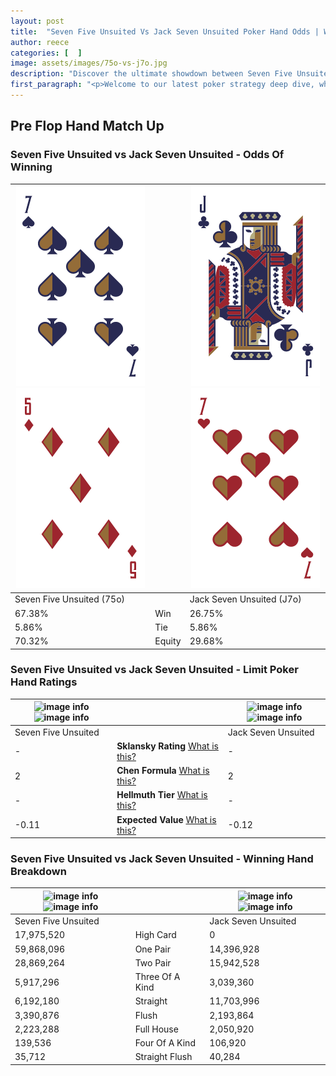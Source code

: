 ```yaml
---
layout: post
title:  "Seven Five Unsuited Vs Jack Seven Unsuited Poker Hand Odds | Which Is The Better Hand In Poker? A Complete Guide"
author: reece
categories: [  ]
image: assets/images/75o-vs-j7o.jpg
description: "Discover the ultimate showdown between Seven Five Unsuited and Jack Seven Unsuited in poker! Uncover the odds, strategies, and scenarios where one hand triumphs over the other. Get ready to up your poker game with this thrilling analysis."
first_paragraph: "<p>Welcome to our latest poker strategy deep dive, where we're pitting two distinct hands against each other in a high-stakes showdown: Seven Five Unsuited vs Jack Seven Unsuited.</p><p>In the dynamic world of poker, every decision counts, and knowing which hand holds the upper hand is key to your success at the table.</p><p>In this article, we'll dissect these two hands, explore the scenarios where one dominates the other, and equip you with the knowledge to make strategic choices that can tip the odds in your favor.</p><p>Get ready to unravel the intriguing dynamics of these poker hands and elevate your game to new heights.</p>"
---
```




[comment]: # (sp0)

## Pre Flop Hand Match Up

<div class="table hand-ratings" markdown="1"> 



### Seven Five Unsuited vs Jack Seven Unsuited - Odds Of Winning


    
| ![image info](assets/images/hand1/7.png) ![image info](assets/images/hand1/5o.png) |  | ![image info](assets/images/hand2/j.png) ![image info](assets/images/hand2/7o.png) |
| -------- | -------- | -------- |
| Seven Five Unsuited (75o) |  | Jack Seven Unsuited (J7o) |
| 67.38% | Win | 26.75% |
| 5.86% | Tie | 5.86% |
| 70.32% | Equity | 29.68% |




[comment]: # (sp1)



### Seven Five Unsuited vs Jack Seven Unsuited - Limit Poker Hand Ratings


    
| ![image info](https://www.riverpairs.com/assets/images/hand1/7.png) ![image info](https://www.riverpairs.com/assets/images/hand1/5o.png) |  | ![image info](https://www.riverpairs.com/assets/images/hand2/j.png) ![image info](https://www.riverpairs.com/assets/images/hand2/7o.png) |
| -------- | -------- | -------- |
| Seven Five Unsuited |  | Jack Seven Unsuited |
| - | **Sklansky Rating** [What is this?](/sklansky-rating-explained) | - |
| 2 | **Chen Formula** [What is this?](/chen-formula-explained) | 2 |
| - | **Hellmuth Tier** [What is this?](/Hellmuth-tier-explained) | - |
| -0.11 | **Expected Value** [What is this?](/expected-value-explained) | -0.12 |




[comment]: # (sp2)



### Seven Five Unsuited vs Jack Seven Unsuited - Winning Hand Breakdown


    
| ![image info](https://www.riverpairs.com/assets/images/hand1/7.png) ![image info](https://www.riverpairs.com/assets/images/hand1/5o.png) |  | ![image info](https://www.riverpairs.com/assets/images/hand2/j.png) ![image info](https://www.riverpairs.com/assets/images/hand2/7o.png) |
| -------- | -------- | -------- |
| Seven Five Unsuited |  | Jack Seven Unsuited |
| 17,975,520 | High Card | 0 |
| 59,868,096 | One Pair | 14,396,928 |
| 28,869,264 | Two Pair | 15,942,528 |
| 5,917,296 | Three Of A Kind | 3,039,360 |
| 6,192,180 | Straight | 11,703,996 |
| 3,390,876 | Flush | 2,193,864 |
| 2,223,288 | Full House | 2,050,920 |
| 139,536 | Four Of A Kind | 106,920 |
| 35,712 | Straight Flush | 40,284 |




[comment]: # (sp3)



</div>

[comment]: # (sp4)



[comment]: # (sp5)

